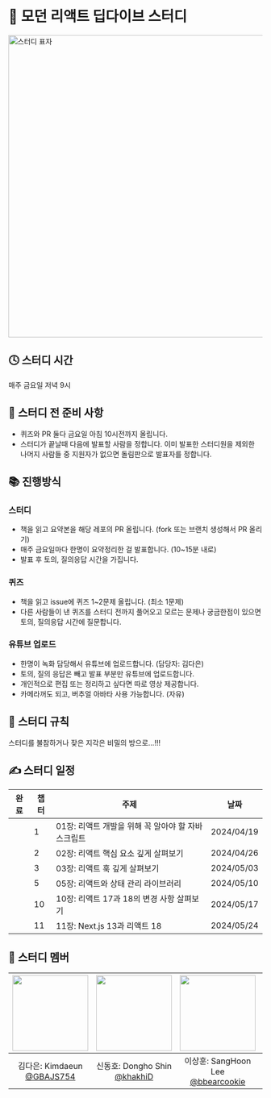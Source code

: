 # 🧡 모던 리액트 딥다이브 스터디

<img src="https://github.com/KJ-StudyWithMe/modern-react-deep-dive/assets/104294861/664879a5-9c2f-47ba-9f5f-cac72ea8628f" width="600px" alt="스터디 표자" />

## 🕓 스터디 시간
매주 금요일 저녁 9시 

## 🛒 스터디 전 준비 사항
- 퀴즈와 PR 둘다 금요일 아침 10시전까지 올립니다.
- 스터디가 끝날때 다음에 발표할 사람을 정합니다. 이미 발표한 스터디원을 제외한 나머지 사람들 중 지원자가 없으면 돌림판으로 발표자를 정합니다.

## 📚 진행방식
### 스터디
- 책을 읽고 요약본을 해당 레포의 PR 올립니다. (fork 또는 브랜치 생성해서 PR 올리기)
- 매주 금요일마다 한명이 요약정리한 걸 발표합니다. (10~15분 내로)
- 발표 후 토의, 질의응답 시간을 가집니다.

### 퀴즈
- 책을 읽고 issue에 퀴즈 1~2문제 올립니다. (최소 1문제)
- 다른 사람들이 낸 퀴즈를 스터디 전까지 풀어오고 모르는 문제나 궁금한점이 있으면 토의, 질의응답 시간에 질문합니다.

### 유튜브 업로드
- 한명이 녹화 담당해서 유튜브에 업로드합니다. (담당자: 김다은)
- 토의, 질의 응답은 빼고 발표 부분만 유튜브에 업로드합니다.
- 개인적으로 편집 또는 정리하고 싶다면 따로 영상 제공합니다.
- 카메라꺼도 되고, 버추얼 아바타 사용 가능합니다. (자유)

## 🧾 스터디 규칙
스터디를 불참하거나 잦은 지각은 비밀의 방으로...!!!

## ✍️ 스터디 일정

| 완료 | 챕터 | 주제                                             | 날짜       |
| ---- | ---- | ------------------------------------------------ | ---------- |
| ` ` | 1    | 01장: 리액트 개발을 위해 꼭 알아야 할 자바스크립트    | 2024/04/19 |
| ` ` | 2    | 02장: 리액트 핵심 요소 깊게 살펴보기            |  2024/04/26|
| ` ` | 3    | 03장: 리액트 훅 깊게 살펴보기                      | 2024/05/03 |
| ` ` | 5   | 05장: 리액트와 상태 관리 라이브러리                            | 2024/05/10 |
| ` ` | 10   | 10장: 리액트 17과 18의 변경 사항 살펴보기                     | 2024/05/17 |
| ` ` | 11   | 11장: Next.js 13과 리액트 18                | 2024/05/24 |

## 👶 스터디 멤버

|<img src="https://avatars.githubusercontent.com/u/104294861?v=4,GBAJS754,Kimdaeun,https://github.com/GBAJS754" width="150" height="150"/>|<img src="https://avatars.githubusercontent.com/u/74141521?v=4,khakhiD,Dongho Shin,https://github.com/khakhiD" width="150" height="150"/>|<img src="https://avatars.githubusercontent.com/u/50488780?v=4,bbearcookie,SangHoon Lee,https://github.com/bbearcookie" width="150" height="150"/>|<img src="https://avatars.githubusercontent.com/u/99384699?v=4,jkea1,,https://github.com/jkea1" width="150" height="150"/>|<img src="https://avatars.githubusercontent.com/u/91667853?v=4,leeminhee119,Minhee Lee,https://github.com/leeminhee119" width="150" height="150"/>
|:-:|:-:|:-:|:-:|:-:
|김다은: Kimdaeun<br/>[@GBAJS754](https://github.com/GBAJS754)|신동호: Dongho Shin<br/>[@khakhiD](https://github.com/khakhiD)|이상훈: SangHoon Lee<br/>[@bbearcookie](https://github.com/bbearcookie)|정진경: <br/>[@jkea1](https://github.com/jkea1)|이민희: Minhee Lee<br/>[@leeminhee119](https://github.com/leeminhee119)

